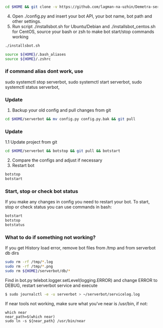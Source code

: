 
```sh

cd $HOME && git clone -v https://github.com/lagman-na-uzhin/Demetra-server-health.git && mv Demetra-server-health serberbot && cd ./serverbot && chmod +x ./installsbot.sh
```
 4. Open ./config.py and insert your bot API, your bot name, bot path and other settings.
 5. Run script ./installsbot.sh for Ubuntu/Debian and ./installsbot_centos.sh for CentOS, source your bash or zsh to make bot start/stop commands working
```sh
./installsbot.sh
```
```sh
source ${HOME}/.bash_aliases
source ${HOME}/.zshrc
```

### if command alias dont work, use 

sudo systemctl stop serverbot,
sudo systemctl start serverbot,
sudo systemctl status serverbot,


### Update
 1. Backup your old config and pull changes from git
```sh
cd $HOME/serverbot && mv config.py config.py.bak && git pull
```

### Update
 1.1 Update project from git
```sh
cd $HOME/serverbot && botstop && git pull && botstart
```
 2. Compare the configs and adjust if necessary
 3. Restart bot
```sh
botstop
botstart
```

### Start, stop or check bot status
If you make any changes in config you need to restart your bot. To start, stop or check status you can use commands in bash:
```sh
botstart
botstop
botstatus
```

### What to do if something not working?
If you get History load error, remove bot files from /tmp and from serverbot db dirs
```sh
sudo rm -rf /tmp/*.log
sudo rm -rf /tmp/*.png
sudo rm ${HOME}/serverbot/db/*
```
Find in bot.py telebot.logger.setLevel(logging.ERROR) and change ERROR to DEBUG, restart serverbot service and execute
```sh
$ sudo journalctl -e -u serverbot > ~/serverbot/servicelog.log
```
If near tools not working, make sure what you've near is /usr/bin, if not:
```
which near
near_path=$(which near)
sudo ln -s ${near_path} /usr/bin/near
```


